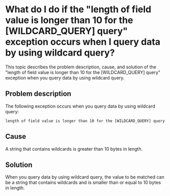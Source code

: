 # What do I do if the "length of field value is longer than 10 for the \[WILDCARD\_QUERY\] query" exception occurs when I query data by using wildcard query?

This topic describes the problem description, cause, and solution of the "length of field value is longer than 10 for the \[WILDCARD\_QUERY\] query" exception when you query data by using wildcard query.

## Problem description

The following exception occurs when you query data by using wildcard query:

```
length of field value is longer than 10 for the [WILDCARD_QUERY] query
```

## Cause

A string that contains wildcards is greater than 10 bytes in length.

## Solution

When you query data by using wildcard query, the value to be matched can be a string that contains wildcards and is smaller than or equal to 10 bytes in length.

